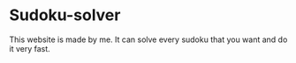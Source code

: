 # Sudoku-solver
This website is made by me. It can solve every sudoku that you want and do it very fast.
